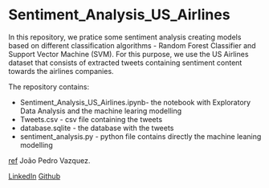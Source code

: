 # Sentiment_Analysis_US_Airlines

In this repository, we pratice some sentiment analysis creating models based on different classification algorithms - Random Forest Classifier and Support Vector Machine (SVM). For this purpose, we use the US Airlines dataset that consists of extracted tweets containing sentiment content towards the airlines companies. 

The repository contains:
* Sentiment_Analysis_US_Airlines.ipynb- the notebook with Exploratory Data Analysis and the machine learing modelling
* Tweets.csv - csv file containing the tweets
* database.sqlite -  the database with the tweets
* sentiment_analysis.py - python file contains directly the machine leaning modelling

[ref](https://stackabuse.com/python-for-nlp-sentiment-analysis-with-scikit-learn/)
João Pedro Vazquez.

[LinkedIn](https://www.linkedin.com/in/joao-pedro-vazquez/)
[Github](https://github.com/jpvazquezz)
